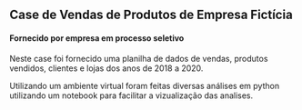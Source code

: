 
## Case de Vendas de Produtos de Empresa Fictícia 
#### Fornecido por empresa em processo seletivo

Neste case foi fornecido uma planilha de dados de vendas, produtos vendidos, clientes e lojas dos anos de 2018 a 2020.

Utilizando um ambiente virtual foram feitas diversas análises em python utilizando um notebook para facilitar a vizualização das analises.

